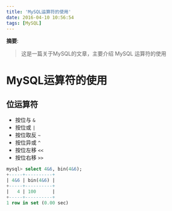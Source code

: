 ```yaml
---
title: 'MySQL运算符的使用'
date: 2016-04-10 10:56:54
tags: [MySQL]
---
```


__摘要__:

> 这是一篇关于MySQL的文章，主要介绍 MySQL 运算符的使用


<!--more-->
MySQL运算符的使用
=================

## 位运算符

+ 按位与 `&`
+ 按位或 `|`
+ 按位取反 `~`
+ 按位异或 `^`
+ 按位左移 `<<`
+ 按位右移 `>>`

```sql
mysql> select 4&6, bin(4&6);
+-----+----------+
| 4&6 | bin(4&6) |
+-----+----------+
|   4 | 100      |
+-----+----------+
1 row in set (0.00 sec)
```
